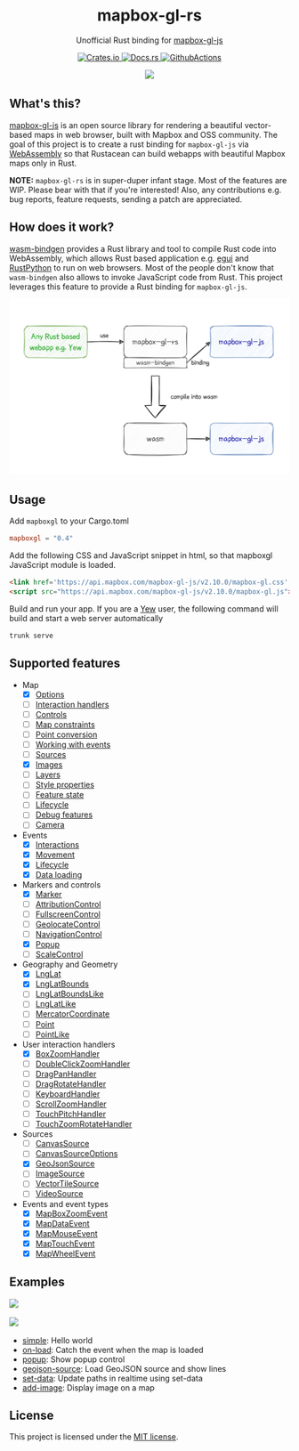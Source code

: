 <h1 align="center">mapbox-gl-rs</h1>
<p align="center">Unofficial Rust binding for <a href="https://github.com/mapbox/mapbox-gl-js">mapbox-gl-js</a></p>
<p align="center">
  <a href="https://crates.io/crates/mapboxgl">
    <img alt="Crates.io" src="https://img.shields.io/crates/v/mapboxgl.svg">
  </a>
  <a href="https://docs.rs/mapboxgl">
    <img alt="Docs.rs" src="https://img.shields.io/badge/docs.rs-mapboxgl-blue">
  </a>
  <a href="https://github.com/yukinarit/mapbox-gl-rs/actions/workflows/test.yml">
    <img alt="GithubActions" src="https://github.com/yukinarit/mapbox-gl-rs/actions/workflows/test.yml/badge.svg">
  </a>
</p>

<p align="center"><img src="https://raw.githubusercontent.com/yukinarit/mapbox-gl-rs/main/logo.svg" style="width:80px"/></p>

## What's this?

[mapbox-gl-js](https://github.com/mapbox/mapbox-gl-js) is an open source library for rendering a beautiful vector-based maps in web browser, built with Mapbox and OSS community. The goal of this project is to create a rust binding for `mapbox-gl-js` via [WebAssembly](https://webassembly.org/) so that Rustacean can build webapps with beautiful Mapbox maps only in Rust.

**NOTE:** `mapbox-gl-rs` is in super-duper infant stage. Most of the features are WIP. Please bear with that if you're interested! Also, any contributions e.g. bug reports, feature requests, sending a patch are appreciated.

## How does it work?

[wasm-bindgen](https://rustwasm.github.io/wasm-bindgen/) provides a Rust library and tool to compile Rust code into WebAssembly, which allows Rust based application e.g. [egui](https://www.egui.rs/#demo) and [RustPython](https://rustpython.github.io/) to run on web browsers. Most of the people don't know that `wasm-bindgen` also allows to invoke JavaScript code from Rust. This project leverages this feature to provide a Rust binding for `mapbox-gl-js`.

<p align="center"><img src="https://raw.githubusercontent.com/yukinarit/mapbox-gl-rs/main/how-it-works.svg"/></p>

## Usage

Add `mapboxgl` to your Cargo.toml
```toml
mapboxgl = "0.4"
```

Add the following CSS and JavaScript snippet in html, so that mapboxgl JavaScript module is loaded.
```html
<link href='https://api.mapbox.com/mapbox-gl-js/v2.10.0/mapbox-gl.css' rel='stylesheet' />
<script src="https://api.mapbox.com/mapbox-gl-js/v2.10.0/mapbox-gl.js"></script>
```

Build and run your app. If you are a [Yew](https://github.com/yewstack/yew) user, the following command will build and start a web server automatically
```bash
trunk serve
```

## Supported features

* Map
    * [x] [Options](https://docs.mapbox.com/mapbox-gl-js/api/properties/)
	* [ ] [Interaction handlers](https://docs.mapbox.com/mapbox-gl-js/api/map/#instance-members-interaction-handlers)
	* [ ] [Controls](https://docs.mapbox.com/mapbox-gl-js/api/map/#instance-members-interaction-handler://docs.mapbox.com/mapbox-gl-js/api/map/#instance-members-controls)
	* [ ] [Map constraints](https://docs.mapbox.com/mapbox-gl-js/api/map/#instance-members-map-constraints)
	* [ ] [Point conversion](https://docs.mapbox.com/mapbox-gl-js/api/map/#instance-members-point-conversion)
	* [ ] [Working with events](https://docs.mapbox.com/mapbox-gl-js/api/map/#instance-members-working-with-events)
	* [ ] [Sources](https://docs.mapbox.com/mapbox-gl-js/api/map/#instance-members-sources)
	* [x] [Images](https://docs.mapbox.com/mapbox-gl-js/api/map/#instance-members-images)
	* [ ] [Layers](https://docs.mapbox.com/mapbox-gl-js/api/map/#instance-members-layers)
	* [ ] [Style properties](https://docs.mapbox.com/mapbox-gl-js/api/map/#instance-members-style-properties)
	* [ ] [Feature state](https://docs.mapbox.com/mapbox-gl-js/api/map/#instance-members-feature-state)
	* [ ] [Lifecycle](https://docs.mapbox.com/mapbox-gl-js/api/map/#instance-members-lifecycle)
	* [ ] [Debug features](https://docs.mapbox.com/mapbox-gl-js/api/map/#instance-members-debug-features)
	* [ ] [Camera](https://docs.mapbox.com/mapbox-gl-js/api/map/#instance-members-camera)
* Events
    * [x] [Interactions](https://docs.mapbox.com/mapbox-gl-js/api/map/#events-interaction)
    * [x] [Movement](https://docs.mapbox.com/mapbox-gl-js/api/map/#events-movement)
    * [x] [Lifecycle](https://docs.mapbox.com/mapbox-gl-js/api/map/#events-lifecycle)
    * [x] [Data loading](https://docs.mapbox.com/mapbox-gl-js/api/map/#events-data-loading)
* Markers and controls
    * [x] [Marker](https://docs.mapbox.com/mapbox-gl-js/api/markers/#marker)
    * [ ] [AttributionControl](https://docs.mapbox.com/mapbox-gl-js/api/markers/#attributioncontrol)
    * [ ] [FullscreenControl](https://docs.mapbox.com/mapbox-gl-js/api/markers/#fullscreencontrol)
    * [ ] [GeolocateControl](https://docs.mapbox.com/mapbox-gl-js/api/markers/#geolocatecontrol)
    * [ ] [NavigationControl](https://docs.mapbox.com/mapbox-gl-js/api/markers/#navigationcontrol)
    * [x] [Popup](https://docs.mapbox.com/mapbox-gl-js/api/markers/#popup)
    * [ ] [ScaleControl](https://docs.mapbox.com/mapbox-gl-js/api/markers/#scalecontrol)
* Geography and Geometry
    * [x] [LngLat](https://docs.mapbox.com/mapbox-gl-js/api/geography/#lnglat)
    * [x] [LngLatBounds](https://docs.mapbox.com/mapbox-gl-js/api/geography/#lnglatbounds)
    * [ ] [LngLatBoundsLike](https://docs.mapbox.com/mapbox-gl-js/api/geography/#lnglatboundslike)
    * [ ] [LngLatLike](https://docs.mapbox.com/mapbox-gl-js/api/geography/#lnglatlike)
    * [ ] [MercatorCoordinate](https://docs.mapbox.com/mapbox-gl-js/api/geography/#mercatorcoordinate)
    * [ ] [Point](https://docs.mapbox.com/mapbox-gl-js/api/geography/#point)
    * [ ] [PointLike](https://docs.mapbox.com/mapbox-gl-js/api/geography/#pointlike)
* User interaction handlers
    * [x] [BoxZoomHandler](https://docs.mapbox.com/mapbox-gl-js/api/handlers/#boxzoomhandler)
    * [ ] [DoubleClickZoomHandler](https://docs.mapbox.com/mapbox-gl-js/api/handlers/#doubleclickzoomhandler)
    * [ ] [DragPanHandler](https://docs.mapbox.com/mapbox-gl-js/api/handlers/#dragpanhandler)
    * [ ] [DragRotateHandler](https://docs.mapbox.com/mapbox-gl-js/api/handlers/#dragrotatehandler)
    * [ ] [KeyboardHandler](https://docs.mapbox.com/mapbox-gl-js/api/handlers/#keyboardhandler)
    * [ ] [ScrollZoomHandler](https://docs.mapbox.com/mapbox-gl-js/api/handlers/#scrollzoomhandler)
    * [ ] [TouchPitchHandler](https://docs.mapbox.com/mapbox-gl-js/api/handlers/#touchpitchhandler)
    * [ ] [TouchZoomRotateHandler](https://docs.mapbox.com/mapbox-gl-js/api/handlers/#touchzoomrotatehandler)
* Sources
    * [ ] [CanvasSource](https://docs.mapbox.com/mapbox-gl-js/api/sources/#canvassource)
    * [ ] [CanvasSourceOptions](https://docs.mapbox.com/mapbox-gl-js/api/sources/#canvassourceoptions)
    * [x] [GeoJsonSource](https://docs.mapbox.com/mapbox-gl-js/api/sources/#geojsonsource)
    * [ ] [ImageSource](https://docs.mapbox.com/mapbox-gl-js/api/sources/#imagesource)
    * [ ] [VectorTileSource](https://docs.mapbox.com/mapbox-gl-js/api/sources/#vectortilesource)
    * [ ] [VideoSource](https://docs.mapbox.com/mapbox-gl-js/api/sources/#videosource)
* Events and event types
    * [x] [MapBoxZoomEvent](https://docs.mapbox.com/mapbox-gl-js/api/events/#mapboxzoomevent)
    * [x] [MapDataEvent](https://docs.mapbox.com/mapbox-gl-js/api/events/#mapdataevent)
    * [x] [MapMouseEvent](https://docs.mapbox.com/mapbox-gl-js/api/events/#mapmouseevent)
    * [x] [MapTouchEvent](https://docs.mapbox.com/mapbox-gl-js/api/events/#maptouchevent)
    * [x] [MapWheelEvent](https://docs.mapbox.com/mapbox-gl-js/api/events/#mapwheelevent)

## Examples

[![](https://raw.githubusercontent.com/yukinarit/mapbox-gl-rs/main/set-data.gif)](https://github.com/yukinarit/mapbox-gl-rs/tree/main/examples/set-data)

[![](https://raw.githubusercontent.com/yukinarit/mapbox-gl-rs/main/popup.gif)](https://github.com/yukinarit/mapbox-gl-rs/tree/main/examples/popup)

* [simple](https://github.com/yukinarit/mapbox-gl-rs/tree/main/examples/simple): Hello world
* [on-load](https://github.com/yukinarit/mapbox-gl-rs/tree/main/examples/on-load): Catch the event when the map is loaded
* [popup](https://github.com/yukinarit/mapbox-gl-rs/tree/main/examples/popup): Show popup control
* [geojson-source](https://github.com/yukinarit/mapbox-gl-rs/tree/main/examples/geojson-source): Load GeoJSON source and show lines
* [set-data](https://github.com/yukinarit/mapbox-gl-rs/tree/main/examples/set-data): Update paths in realtime using set-data
* [add-image](https://github.com/yukinarit/mapbox-gl-rs/tree/main/examples/add-image): Display image on a map

## License

This project is licensed under the [MIT license](https://github.com/yukinarit/mapbox-gl-rs/blob/main/LICENSE).

